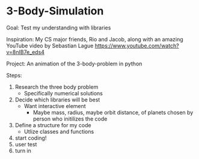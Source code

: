 # 3-Body-Simulation
Goal:
Test my understanding with libraries

Inspiration:
My CS major friends, Rio and Jacob, along with an amazing YouTube video by Sebastian Lague https://www.youtube.com/watch?v=8nIB7e_eds4

Project:
An animation of the 3-body-problem in python

Steps:
1. Research the three body problem
    - Specifically numerical solutions
2. Decide which libraries will be best
    - Want interactive element
        - Maybe mass, radius, maybe orbit distance, of planets chosen by person who initilizes the code
3. Define a structure for my code
    - Utlize classes and functions
4. start coding!
5. user test
6. turn in